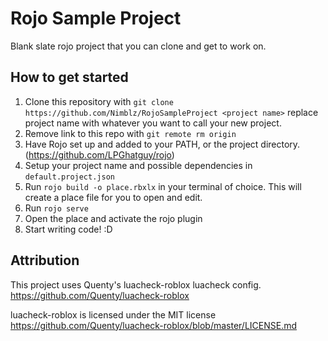 # Rojo Sample Project
Blank slate rojo project that you can clone and get to work on.

## How to get started
1. Clone this repository with `git clone https://github.com/Nimblz/RojoSampleProject <project name>` replace project name with whatever you want to call your new project.
2. Remove link to this repo with `git remote rm origin`
3. Have Rojo set up and added to your PATH, or the project directory. (https://github.com/LPGhatguy/rojo)
4. Setup your project name and possible dependencies in `default.project.json`
5. Run `rojo build -o place.rbxlx` in your terminal of choice. This will create a place file for you to open and edit.
6. Run `rojo serve`
7. Open the place and activate the rojo plugin
8. Start writing code! :D

## Attribution
This project uses Quenty's luacheck-roblox luacheck config. https://github.com/Quenty/luacheck-roblox

luacheck-roblox is licensed under the MIT license https://github.com/Quenty/luacheck-roblox/blob/master/LICENSE.md
